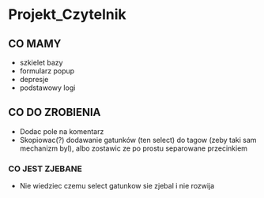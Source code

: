 # Projekt_Czytelnik

## CO MAMY
- szkielet bazy
- formularz popup
- depresje
- podstawowy logi

## CO DO ZROBIENIA
- Dodac pole na komentarz
- Skopiowac(?) dodawanie gatunków (ten select) do tagow (zeby taki sam mechanizm byl), albo zostawic ze po prostu separowane przecinkiem

### CO JEST ZJEBANE
- Nie wiedziec czemu select gatunkow sie zjebal i nie rozwija
